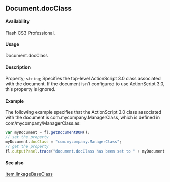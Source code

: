 ## Document.docClass

#### Availability

Flash CS3 Professional.

#### Usage

Document.docClass

#### Description

Property; `string`; Specifies the top-level ActionScript 3.0 class associated with the document. If the document isn’t configured to use ActionScript 3.0, this property is ignored.

#### Example

The following example specifies that the ActionScript 3.0 class associated with the document is com.mycompany.ManagerClass, which is defined in com/mycompany/ManagerClass.as:

```javascript
var myDocument = fl.getDocumentDOM();
// set the property
myDocument.docClass = "com.mycompany.ManagerClass";
// get the property
fl.outputPanel.trace("document.docClass has been set to " + myDocument.docClass);
```

#### See also

[Item.linkageBaseClass](../Item_object/Item5.md)
